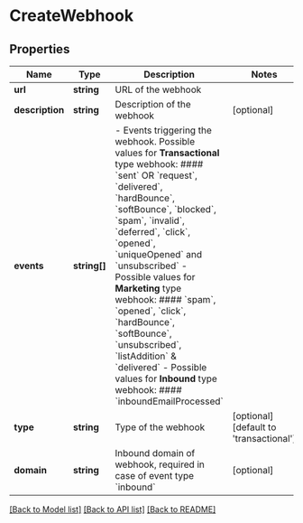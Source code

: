 # CreateWebhook

## Properties
Name | Type | Description | Notes
------------ | ------------- | ------------- | -------------
**url** | **string** | URL of the webhook | 
**description** | **string** | Description of the webhook | [optional] 
**events** | **string[]** | - Events triggering the webhook. Possible values for **Transactional** type webhook: #### &#x60;sent&#x60; OR &#x60;request&#x60;, &#x60;delivered&#x60;, &#x60;hardBounce&#x60;, &#x60;softBounce&#x60;, &#x60;blocked&#x60;, &#x60;spam&#x60;, &#x60;invalid&#x60;, &#x60;deferred&#x60;, &#x60;click&#x60;, &#x60;opened&#x60;, &#x60;uniqueOpened&#x60; and &#x60;unsubscribed&#x60; - Possible values for **Marketing** type webhook: #### &#x60;spam&#x60;, &#x60;opened&#x60;, &#x60;click&#x60;, &#x60;hardBounce&#x60;, &#x60;softBounce&#x60;, &#x60;unsubscribed&#x60;, &#x60;listAddition&#x60; &amp; &#x60;delivered&#x60; - Possible values for **Inbound** type webhook: #### &#x60;inboundEmailProcessed&#x60; | 
**type** | **string** | Type of the webhook | [optional] [default to 'transactional']
**domain** | **string** | Inbound domain of webhook, required in case of event type &#x60;inbound&#x60; | [optional] 

[[Back to Model list]](../../README.md#documentation-for-models) [[Back to API list]](../../README.md#documentation-for-api-endpoints) [[Back to README]](../../README.md)


